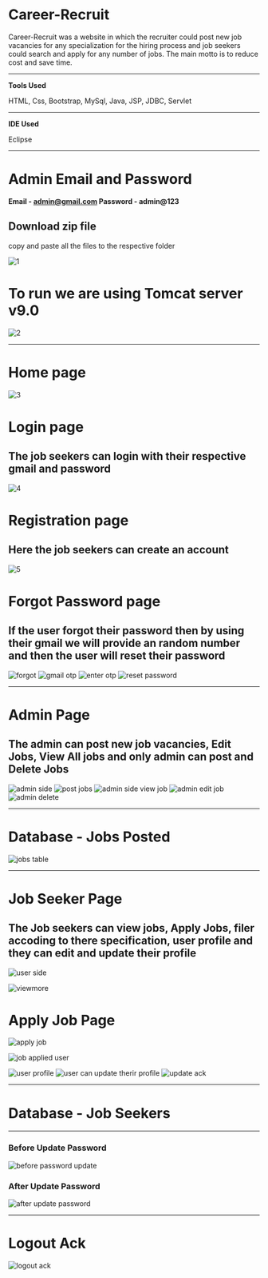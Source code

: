 # Career-Recruit
Career-Recruit was a website in which the recruiter could post new job vacancies for any specialization for the hiring process and job seekers could search and apply for any number of jobs. The main motto is to reduce cost and save time.
 
 -------------------------------------------
**Tools Used**

HTML, Css, Bootstrap, MySql, Java, JSP, JDBC, Servlet

----------------------------------------------
**IDE Used**

Eclipse

--------------------------------------------
# Admin Email and Password

**Email - admin@gmail.com
Password - admin@123**

**Download zip file**
-----------------------------------------
copy and paste all the files to the respective folder 

![1](https://user-images.githubusercontent.com/85272477/222894276-30cc02be-5cd3-4fc1-9300-cd2a10d7f52a.jpg)

# To run we are using Tomcat server v9.0

![2](https://user-images.githubusercontent.com/85272477/222894293-f4bc58c9-2ec0-4784-9469-a68261c49a9a.jpg)

---------------------------------------------------
# Home page

![3](https://user-images.githubusercontent.com/85272477/222894304-c024721b-1fc1-4a5d-b687-fb6d06861f0e.jpg)

# Login page

<h2>The job seekers can login with their respective gmail and password</h2>

![4](https://user-images.githubusercontent.com/85272477/222894326-aa859505-27e1-416c-9c0e-b8c0e7915d16.jpg)

# Registration page

<h2>Here the job seekers can create an account</h2>

![5](https://user-images.githubusercontent.com/85272477/222894339-1f27d6be-d502-4e09-8f08-bc15c235947f.jpg)

# Forgot Password page

<h2>If the user forgot their password then by using their gmail we will provide an random number and then the user will reset their password</h2>

![forgot](https://user-images.githubusercontent.com/85272477/222894382-c0adbe8c-1aec-453a-a6f9-c501b1896243.jpg)
![gmail otp](https://user-images.githubusercontent.com/85272477/222894404-c6efd01f-5bfa-4179-a3ff-7b5d97115a4e.jpg)
![enter otp](https://user-images.githubusercontent.com/85272477/222894386-81fc95f9-ffa9-441f-8950-d560c6d02513.jpg)
![reset password](https://user-images.githubusercontent.com/85272477/222894429-cede7eaf-9bfc-44f8-9918-57f1367a481c.jpg)

----------------------------------------------

# Admin Page

<h2> The admin can post new job vacancies, Edit Jobs, View All jobs and only admin can post and Delete Jobs</h2>

![admin side](https://user-images.githubusercontent.com/85272477/222894504-548f3268-088d-4a02-8d67-802e4add48e8.jpg)
![post jobs](https://user-images.githubusercontent.com/85272477/222894510-56ddf9cf-f87a-4dc9-b2bb-260e86a7168b.jpg)
![admin side view job](https://user-images.githubusercontent.com/85272477/222894574-b65ebc57-7c2e-42c5-bd11-957c82939cc2.jpg)
![admin edit job](https://user-images.githubusercontent.com/85272477/222894524-36ee4c20-5a2e-43e4-9b1d-084a9772e7db.jpg)
![admin delete](https://user-images.githubusercontent.com/85272477/222894534-668e8490-364b-4ffc-8d05-7710efec84d8.jpg)

----------------------------------
# Database - Jobs Posted 
![jobs table](https://user-images.githubusercontent.com/85272477/222894542-1cde51bc-381f-4ab6-8c93-79ee81050d5b.jpg)

---------------------
# Job Seeker Page

<h2>The Job seekers can view jobs, Apply Jobs, filer accoding to there specification, user profile and they can edit and update their profile</h2>

![user side](https://user-images.githubusercontent.com/85272477/222894610-374919d7-5719-4040-9129-4b9b87c7408d.jpg)

![viewmore](https://user-images.githubusercontent.com/85272477/222894667-5df08163-1a02-4fc0-9518-8579f762ac62.jpg)

# Apply Job Page

![apply job](https://user-images.githubusercontent.com/85272477/222894747-73f059d0-55a3-4475-a8da-a4c419c1f86c.jpg)

![job applied user](https://user-images.githubusercontent.com/85272477/222894786-5603e663-b061-467a-8aa5-3d8bfae4f0b7.jpg)

![user profile](https://user-images.githubusercontent.com/85272477/222894809-475315d4-eccf-417c-8892-23f19421a218.jpg)
![user can update therir profile](https://user-images.githubusercontent.com/85272477/222894815-80e28838-98b5-48de-84b2-bfddd5432e53.jpg)
![update ack](https://user-images.githubusercontent.com/85272477/222894891-add03fb7-17a8-4c5e-bf11-095d69225d22.jpg)

------------------------------------------

# Database - Job Seekers
-----------------------
<h3>Before Update Password </h3>

![before password update](https://user-images.githubusercontent.com/85272477/222894852-7459bf86-e466-4306-9165-f5e1c9f13a19.jpg)

<h3>After Update Password </h3>

![after update password](https://user-images.githubusercontent.com/85272477/222896441-ba2381a3-f62a-40e4-9b8b-7209a02f09a3.jpg)

-------------------------
# Logout Ack

![logout ack](https://user-images.githubusercontent.com/85272477/222894923-aa266906-73b2-4e46-923c-3bf5d8e4fc76.jpg)



